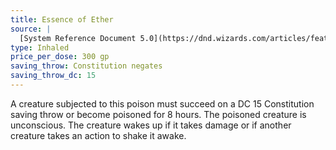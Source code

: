 ```yaml
---
title: Essence of Ether
source: |
  [System Reference Document 5.0](https://dnd.wizards.com/articles/features/systems-reference-document-srd)
type: Inhaled
price_per_dose: 300 gp
saving_throw: Constitution negates
saving_throw_dc: 15
---
```


A creature subjected to this poison must succeed on a DC 15 Constitution saving throw or become poisoned for 8 hours. The poisoned creature is unconscious. The creature wakes up if it takes damage or if another creature takes an action to shake it awake.
